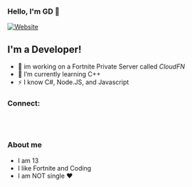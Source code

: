 ### Hello, I'm GD 👋

[![Website](https://img.shields.io/website?label=codeSTACKr.com&style=for-the-badge&url=https%3A%2F%2Fcodestackr.com)](https://cloudfn.dev)

## I'm a Developer!

- 🔭 im working on a Fortnite Private Server called *CloudFN*
- 🌱 I’m currently learning C++
- ⚡ I know C#, Node.JS, and Javascript

### Connect:

<br />
<br />

[Cloud Website]: https://cloudfn.dev
[Cloud Discord]: https://discord.gg/MfXNpTg4EV
[Youtube]: https://www.youtube.com/channel/UCbI0is0OOW7u1Zc0_9-Mpkg
[Twitter]: https://twitter.com/GD_Studios101

### About me

- I am 13
- I like Fortnite and Coding
- I am NOT single ❤️ 